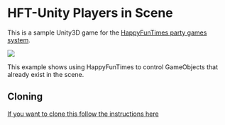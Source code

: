 HFT-Unity Players in Scene
==========================

This is a sample Unity3D game for the [HappyFunTimes party games system](http://greggman.github.io/HappyFunTimes).

<img src="screenshot.png" />

This example shows using HappyFunTimes to control GameObjects that already exist in the scene.

Cloning
-------

[If you want to clone this follow the instructions here](https://github.com/greggman/HappyFunTimes/blob/master/docs/unitydocs.md)



